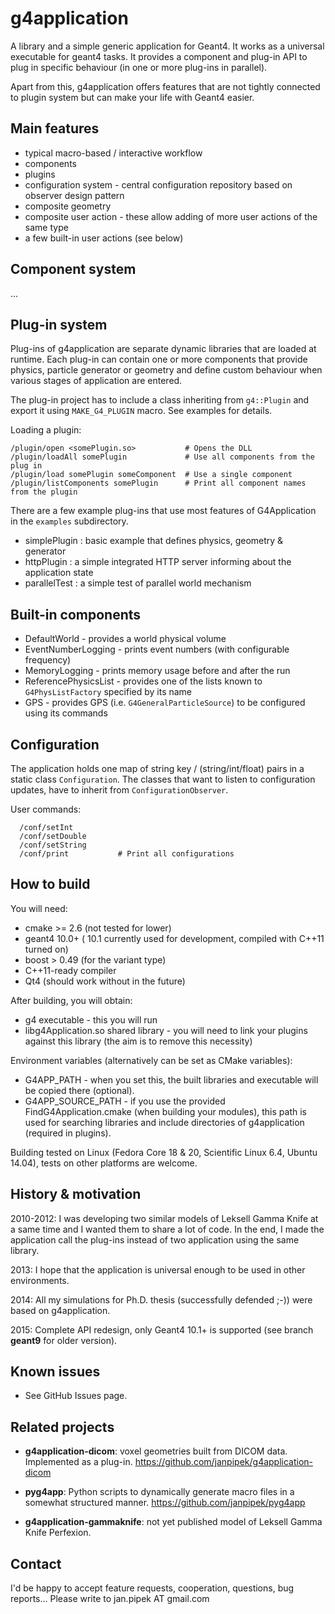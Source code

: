 g4application
=============

A library and a simple generic application for Geant4. It works as a universal executable
for geant4 tasks. It provides a component and plug-in API to plug in
specific behaviour (in one or more plug-ins in parallel).

Apart from this, g4application offers features that are not tightly connected
to plugin system but can make your life with Geant4 easier.

Main features
-------------
* typical macro-based / interactive workflow
* components
* plugins
* configuration system - central configuration repository based on observer design pattern
* composite geometry
* composite user action - these allow adding of more user actions of the same type
* a few built-in user actions (see below)

Component system
----------------
...

Plug-in system
-------------
Plug-ins of g4application are separate dynamic libraries that are
loaded at runtime. Each plug-in can contain one or more components
that provide physics, particle generator
or geometry and define custom behaviour when various stages of application are
entered.

The plug-in project has to include a class inheriting from `g4::Plugin` and export it using `MAKE_G4_PLUGIN` macro. See examples for details.

Loading a plugin:

    /plugin/open <somePlugin.so>           # Opens the DLL
    /plugin/loadAll somePlugin             # Use all components from the plug in
    /plugin/load somePlugin someComponent  # Use a single component
    /plugin/listComponents somePlugin      # Print all component names from the plugin

There are a few example plug-ins that use most features of G4Application in the
`examples` subdirectory.

- simplePlugin : basic example that defines physics, geometry & generator
- httpPlugin : a simple integrated HTTP server informing about the application state
- parallelTest : a simple test of parallel world mechanism

Built-in components
-------------------
* DefaultWorld - provides a world physical volume
* EventNumberLogging - prints event numbers (with configurable frequency)
* MemoryLogging - prints memory usage before and after the run
* ReferencePhysicsList - provides one of the lists known to `G4PhysListFactory` specified by its name
* GPS - provides GPS (i.e. `G4GeneralParticleSource`) to be configured using its commands

Configuration
-------------
The application holds one map of string key / (string/int/float) pairs in a static class `Configuration`.
The classes that want to listen to configuration updates, have to inherit from `ConfigurationObserver`.

User commands:

```
  /conf/setInt
  /conf/setDouble
  /conf/setString 
  /conf/print           # Print all configurations
```


How to build
------------
You will need:

* cmake >= 2.6 (not tested for lower)
* geant4 10.0+ ( 10.1 currently used for development, compiled with C++11 turned on)
* boost > 0.49 (for the variant type)
* C++11-ready compiler
* Qt4 (should work without in the future)

After building, you will obtain:
* g4 executable - this you will run
* libg4Application.so shared library - you will need to link your plugins against this library (the aim is to remove this necessity)

Environment variables (alternatively can be set as CMake variables):

* G4APP_PATH - when you set this, the built libraries and executable will be copied there (optional).
* G4APP_SOURCE_PATH - if you use the provided FindG4Application.cmake (when building your modules),
    this path is used for searching libraries and include directories of g4application (required in plugins).

Building tested on Linux (Fedora Core 18 & 20, Scientific Linux 6.4, Ubuntu 14.04), tests on other platforms are welcome.

History & motivation
--------------------
2010-2012: I was developing two similar models of Leksell Gamma Knife at a same time and I wanted them to share a lot of code.
In the end, I made the application call the plug-ins
instead of two application using the same library.

2013: I hope that the application is universal enough to be used in other environments.

2014: All my simulations for Ph.D. thesis (successfully defended ;-)) were based on g4application.

2015: Complete API redesign, only Geant4 10.1+ is supported (see branch **geant9** for older version).

Known issues
------------
* See GitHub Issues page.

Related projects
----------------
- **g4application-dicom**: voxel geometries built from DICOM data. Implemented as a plug-in. https://github.com/janpipek/g4application-dicom

- **pyg4app**: Python scripts to dynamically generate macro files in a somewhat
structured manner. https://github.com/janpipek/pyg4app

- **g4application-gammaknife**: not yet published model of Leksell Gamma Knife Perfexion.

Contact
-------
I'd be happy to accept feature requests, cooperation, questions, bug reports...
Please write to jan.pipek AT gmail.com

